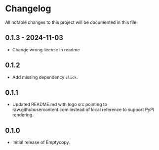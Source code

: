 # Changelog

All notable changes to this project will be documented in this file

## 0.1.3 - 2024-11-03

- Change wrong license in readme


## 0.1.2

- Add missing dependency `click`.


## 0.1.1

- Updated README.md with logo src pointing to raw.githubusercontent.com instead of local reference to support PyPI rendering.


## 0.1.0

- Initial release of Emptycopy.